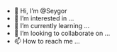 - 👋 Hi, I’m @Seygor
- 👀 I’m interested in ...
- 🌱 I’m currently learning ...
- 💞️ I’m looking to collaborate on ...
- 📫 How to reach me ...

<!---
Seygor/Seygor is a ✨ special ✨ repository because its `README.md` (this file) appears on your GitHub profile.
You can click the Preview link to take a look at your changes.
--->
